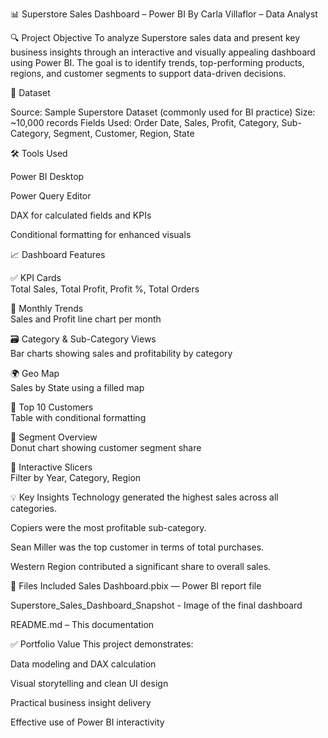 📊 Superstore Sales Dashboard – Power BI
By Carla Villaflor – Data Analyst

🔍 Project Objective
To analyze Superstore sales data and present key business insights through an interactive and visually appealing dashboard using Power BI.
 The goal is to identify trends, top-performing products, regions, and customer segments to support data-driven decisions.

🧩 Dataset

Source: Sample Superstore Dataset (commonly used for BI practice)
Size: ~10,000 records
Fields Used: Order Date, Sales, Profit, Category, Sub-Category, Segment, Customer, Region, State

🛠️ Tools Used

Power BI Desktop

Power Query Editor

DAX for calculated fields and KPIs

Conditional formatting for enhanced visuals

📈 Dashboard Features
                             
✅ KPI Cards	                        
Total Sales, Total Profit, Profit %, Total Orders

📅 Monthly Trends	                    
Sales and Profit line chart per month

🗃️ Category & Sub-Category Views      
Bar charts showing sales and profitability by category

🌍 Geo Map                            
Sales by State using a filled map

👥 Top 10 Customers	                  
Table with conditional formatting

🍩 Segment Overview	                  
Donut chart showing customer segment share

🔘 Interactive Slicers	              
Filter by Year, Category, Region

💡 Key Insights
Technology generated the highest sales across all categories.

Copiers were the most profitable sub-category.

Sean Miller was the top customer in terms of total purchases.

Western Region contributed a significant share to overall sales.

📁 Files Included
Sales Dashboard.pbix — Power BI report file

Superstore_Sales_Dashboard_Snapshot - Image of the final dashboard

README.md – This documentation

✅ Portfolio Value
This project demonstrates:

Data modeling and DAX calculation

Visual storytelling and clean UI design

Practical business insight delivery

Effective use of Power BI interactivity


